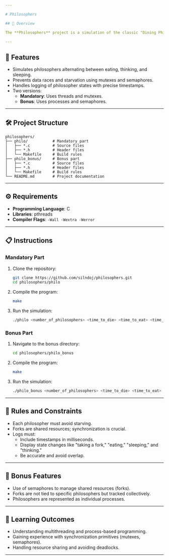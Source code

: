```yaml
---

# Philosophers

## 📖 Overview

The **Philosophers** project is a simulation of the classic "Dining Philosophers Problem." It is designed to teach threading, synchronization, and inter-process communication concepts in C. The project focuses on implementing solutions using threads and mutexes (mandatory part) and processes and semaphores (bonus part).

---
```


## 🚀 Features

- Simulates philosophers alternating between eating, thinking, and sleeping.
- Prevents data races and starvation using mutexes and semaphores.
- Handles logging of philosopher states with precise timestamps.
- Two versions:
  - **Mandatory**: Uses threads and mutexes.
  - **Bonus**: Uses processes and semaphores.

---

## 🛠️ Project Structure

```plaintext
philosophers/
├── philo/           # Mandatory part
│   ├── *.c          # Source files
│   ├── *.h          # Header files
│   └── Makefile     # Build rules
├── philo_bonus/     # Bonus part
│   ├── *.c          # Source files
│   ├── *.h          # Header files
│   └── Makefile     # Build rules
└── README.md        # Project documentation
```

---

## ⚙️ Requirements

- **Programming Language**: C
- **Libraries**: pthreads
- **Compiler Flags**: `-Wall -Wextra -Werror`

---

## 📋 Instructions

### Mandatory Part

1. Clone the repository:
   ```bash
   git clone https://github.com/silndoj/philosophers.git
   cd philosophers/philo
   ```
2. Compile the program:
   ```bash
   make
   ```
3. Run the simulation:
   ```bash
   ./philo <number_of_philosophers> <time_to_die> <time_to_eat> <time_to_sleep> [number_of_times_each_philosopher_must_eat]
   ```

### Bonus Part

1. Navigate to the bonus directory:
   ```bash
   cd philosophers/philo_bonus
   ```
2. Compile the program:
   ```bash
   make
   ```
3. Run the simulation:
   ```bash
   ./philo_bonus <number_of_philosophers> <time_to_die> <time_to_eat> <time_to_sleep> [number_of_times_each_philosopher_must_eat]
   ```

---

## 📑 Rules and Constraints

- Each philosopher must avoid starving.
- Forks are shared resources; synchronization is crucial.
- Logs must:
  - Include timestamps in milliseconds.
  - Display state changes like "taking a fork," "eating," "sleeping," and "thinking."
  - Be accurate and avoid overlap.

---

## 🌟 Bonus Features

- Use of semaphores to manage shared resources (forks).
- Forks are not tied to specific philosophers but tracked collectively.
- Philosophers are represented as individual processes.

---

## 🧠 Learning Outcomes

- Understanding multithreading and process-based programming.
- Gaining experience with synchronization primitives (mutexes, semaphores).
- Handling resource sharing and avoiding deadlocks.

---
